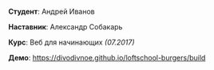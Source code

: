 **Студент**: Андрей Иванов

**Наставник**: Александр Собакарь

**Курс**: Веб для начинающих *(07.2017)*

**Демо**: https://divodivnoe.github.io/loftschool-burgers/build